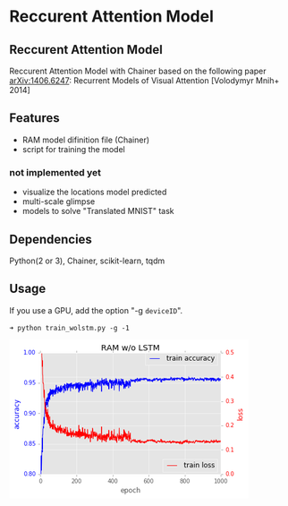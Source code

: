 # Reccurent Attention Model

## Reccurent Attention Model
Reccurent Attention Model with Chainer based on the following paper  
[arXiv:1406.6247](http://arxiv.org/abs/1406.6247): Recurrent Models of Visual Attention [Volodymyr Mnih+ 2014]  

## Features  

* RAM model difinition file (Chainer)  
* script for training the model  

### not implemented yet  

* visualize the locations model predicted  
* multi-scale glimpse  
* models to solve "Translated MNIST" task  

## Dependencies  
Python(2 or 3), Chainer, scikit-learn, tqdm  

## Usage  
If you use a GPU, add the option "-g `deviceID`".

```shellsession
➜ python train_wolstm.py -g -1  
```

![loss and accuracy](figure/ram_wolstm_log.png)


